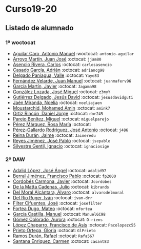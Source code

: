 # Curso19-20

## Listado de alumnado


### 1º woctocat
- [Aguilar Caro, Antonio Manuel](https://github.com/antonio-aguilar) :woctocat: `antonio-aguilar`
- [Arroyo Martín, Juan José](https://github.com/jjam80) :octocat: `jjam80`
- [Asencio Rivera, Carlos](https://github.com/carlosasencio) :octocat: `carlosasencio`
- [Casado García, Adrián](https://github.com/adriancg98) :octocat: `adriancg98`
- [Delgado Paniagua, Valle](https://github.com/Yaye83) :octocat: `Yaye83`
- [Fernández Velarde, Juan Manuel](https://github.com/juanmaferv96) :octocat: `juanmaferv96`
- [García Martín, Javier](https://github.com/Jagama98) :octocat: `Jagama98`
- [González Lozada, José Miguel](https://github.com/z3myY) :octocat: `z3myY`
- [Gutiérrez Delgado, Jesús David](https://github.com/jesusdavidguti) :octocat: `jesusdavidguti`
- [Jaén Miranda, Noelia](https://github.com/noeliajaen) :octocat: `noeliajaen`
- [Moustarchid, Mohamed Amin](https://github.com/amink7) :octocat: `amink7`
- [Ortiz Rincón, Daniel Jorge](https://github.com/dor245) :octocat: `dor245`
- [Parejo Benítez, Miguel](https://github.com/miguelparejo) :octocat: `miguelparejo`
- [Pérez Márquez, Rosa María](https://github.com/) :octocat: ` `
- [Pérez-Gallardo Rodríguez, José Antonio](https://github.com/j486) :octocat: `j486`
- [Reina Durán, Jaime](https://github.com/Jaimeredu) :octocat: `Jaimeredu`
- [Reyes Jiménez, José Pablo](https://github.com/jsepablo) :octocat: `jsepablo`
- [Silvestre Gentil, Ignacio](https://github.com/ignaciosige) :octocat: `ignaciosige`

### 2º DAW

- [Adalid López, José Ángel](https://github.com/adalid97) :octocat: `adalid97`
- [Berral Jiménez, Francisco Pablo](https://github.com/fp2000) :octocat: `fp2000`
- [Cordobés Carmona, Javier](https://github.com/Jcordobes) :octocat: `Jcordobes`
- [De la Matta Cadenas, Julio](https://github.com/kibrands) :octocat: `kibrands`
- [Del Moral Alcántara, Álvaro](https://github.com/alvarodelmoral) :octocat: `alvarodelmoral`
- [Del Río Ruger, Iván](https://github.com/ivan-drr) :octocat: `ivan-drr`
- [Filter Cifuentes, José](https://github.com/josefilter) :octocat: `josefilter`
- [Fortea Dugo, Mateo](https://github.com/mfortea) :octocat: `mfortea`
- [García Castilla, Manuel](https://github.com/ManuelGC98) :octocat: `ManuelGC98`
- [Gómez Colorado, Aurora](https://github.com/O-riens) :octocat: `O-riens`  
- [López Chaparro, Francisco de Asís](https://github.com/Pacolopezc55) :octocat: `Pacolopezc55`
- [Prieto Ortega, Gloria](https://github.com/GlPrieto) :octocat: `GlPrieto`
- [Ramos Durán, Rafael](https://github.com/Rafa567) :octocat: `Rafa567`
- [Santana Enriquez, Carmen](https://github.com/casant83) :octocat: `casant83`




